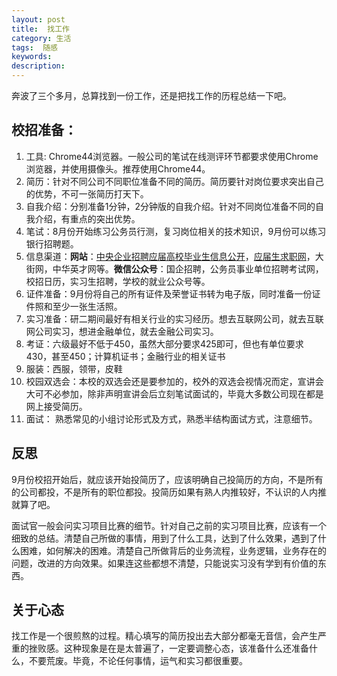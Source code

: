 ```yaml
---
layout: post
title:  找工作
category: 生活
tags:  随感
keywords: 
description: 
---
```


奔波了三个多月，总算找到一份工作，还是把找工作的历程总结一下吧。

## 校招准备：

1. 工具: Chrome44浏览器。一般公司的笔试在线测评环节都要求使用Chrome浏览器，并使用摄像头。推荐使用Chrome44。
2. 简历：针对不同公司不同职位准备不同的简历。简历要针对岗位要求突出自己的优势，不可一张简历打天下。
3. 自我介绍：分别准备1分钟，2分钟版的自我介绍。针对不同岗位准备不同的自我介绍，有重点的突出优势。
4. 笔试：8月份开始练习公务员行测，复习岗位相关的技术知识，9月份可以练习银行招聘题。
5. 信息渠道：**网站**：[中央企业招聘应届高校毕业生信息公开](http://www.mohrss.gov.cn/SYrlzyhshbzb/fwyd/SYkaoshizhaopin/zyqyzpyjgxbys/yqzpxxgk/)，[应届生求职网](http://www.yingjiesheng.com/)，大街网，中华英才网等。**微信公众号**：国企招聘，公务员事业单位招聘考试网，校招日历，实习生招聘，学校的就业公众号等。
6. 证件准备：9月份将自己的所有证件及荣誉证书转为电子版，同时准备一份证件照和至少一张生活照。
7. 实习准备：研二期间最好有相关行业的实习经历。想去互联网公司，就去互联网公司实习，想进金融单位，就去金融公司实习。
8. 考证：六级最好不低于450，虽然大部分要求425即可，但也有单位要求430，甚至450；计算机证书；金融行业的相关证书
9. 服装：西服，领带，皮鞋
10. 校园双选会：本校的双选会还是要参加的，校外的双选会视情况而定，宣讲会大可不必参加，除非声明宣讲会后立刻笔试面试的，毕竟大多数公司现在都是网上接受简历。
11. 面试： 熟悉常见的小组讨论形式及方式，熟悉半结构面试方式，注意细节。

## 反思

9月份校招开始后，就应该开始投简历了，应该明确自己投简历的方向，不是所有的公司都投，不是所有的职位都投。投简历如果有熟人内推较好，不认识的人内推就算了吧。

面试官一般会问实习项目比赛的细节。针对自己之前的实习项目比赛，应该有一个细致的总结。清楚自己所做的事情，用到了什么工具，达到了什么效果，遇到了什么困难，如何解决的困难。清楚自己所做背后的业务流程，业务逻辑，业务存在的问题，改进的方向效果。如果连这些都想不清楚，只能说实习没有学到有价值的东西。

## 关于心态

找工作是一个很煎熬的过程。精心填写的简历投出去大部分都毫无音信，会产生严重的挫败感。这种现象是在是太普遍了，一定要调整心态，该准备什么还准备什么，不要荒废。毕竟，不论任何事情，运气和实习都很重要。
